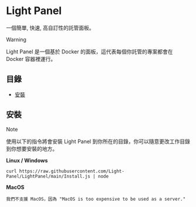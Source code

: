 # Light Panel

一個簡單, 快速, 高自訂性的託管面板。

> [!WARNING]
> Light Panel 是一個基於 Docker 的面板，這代表每個你託管的專案都會在 Docker 容器裡運行。

## 目錄

* [安裝](#安裝)

## 安裝

> [!NOTE]
> 使用以下的指令將會安裝 Light Panel 到你所在的目錄，你可以隨意更改工作目錄到你想要安裝的地方。

**Linux / Windows**
```
curl https://raw.githubusercontent.com/Light-Panel/LightPanel/main/Install.js | node
```

**MacOS**
```
我們不支援 MacOS，因為 "MacOS is too expensive to be used as a server."
```
